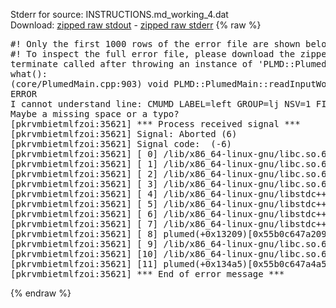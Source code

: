 Stderr for source:  INSTRUCTIONS.md_working_4.dat   
Download: [zipped raw stdout](INSTRUCTIONS.md_working_4.dat.plumed.stdout.txt.zip) - [zipped raw stderr](INSTRUCTIONS.md_working_4.dat.plumed.stderr.txt.zip) 
{% raw %}
<pre>
#! Only the first 1000 rows of the error file are shown below
#! To inspect the full error file, please download the zipped raw stderr file above
terminate called after throwing an instance of 'PLMD::Plumed::ExceptionError'
what():
(core/PlumedMain.cpp:903) void PLMD::PlumedMain::readInputWords(const std::vector<std::__cxx11::basic_string<char> >&)
ERROR
I cannot understand line: CMUMD LABEL=left GROUP=lj NSV=1 FIXED=0.4 DCR=0.25 CRSIZE=0.1 WF=0.0001 ASYMM=-1 NINT=0.1 NZ=291
Maybe a missing space or a typo?
[pkrvmbietmlfzoi:35621] *** Process received signal ***
[pkrvmbietmlfzoi:35621] Signal: Aborted (6)
[pkrvmbietmlfzoi:35621] Signal code:  (-6)
[pkrvmbietmlfzoi:35621] [ 0] /lib/x86_64-linux-gnu/libc.so.6(+0x45330)[0x7f39e1a45330]
[pkrvmbietmlfzoi:35621] [ 1] /lib/x86_64-linux-gnu/libc.so.6(pthread_kill+0x11c)[0x7f39e1a9eb2c]
[pkrvmbietmlfzoi:35621] [ 2] /lib/x86_64-linux-gnu/libc.so.6(gsignal+0x1e)[0x7f39e1a4527e]
[pkrvmbietmlfzoi:35621] [ 3] /lib/x86_64-linux-gnu/libc.so.6(abort+0xdf)[0x7f39e1a288ff]
[pkrvmbietmlfzoi:35621] [ 4] /lib/x86_64-linux-gnu/libstdc++.so.6(+0xa5ff5)[0x7f39e1ea5ff5]
[pkrvmbietmlfzoi:35621] [ 5] /lib/x86_64-linux-gnu/libstdc++.so.6(+0xbb0da)[0x7f39e1ebb0da]
[pkrvmbietmlfzoi:35621] [ 6] /lib/x86_64-linux-gnu/libstdc++.so.6(_ZSt10unexpectedv+0x0)[0x7f39e1ea5a55]
[pkrvmbietmlfzoi:35621] [ 7] /lib/x86_64-linux-gnu/libstdc++.so.6(+0xa5a6f)[0x7f39e1ea5a6f]
[pkrvmbietmlfzoi:35621] [ 8] plumed(+0x13209)[0x55b0c647a209]
[pkrvmbietmlfzoi:35621] [ 9] /lib/x86_64-linux-gnu/libc.so.6(+0x2a1ca)[0x7f39e1a2a1ca]
[pkrvmbietmlfzoi:35621] [10] /lib/x86_64-linux-gnu/libc.so.6(__libc_start_main+0x8b)[0x7f39e1a2a28b]
[pkrvmbietmlfzoi:35621] [11] plumed(+0x134a5)[0x55b0c647a4a5]
[pkrvmbietmlfzoi:35621] *** End of error message ***
</pre>
{% endraw %}
